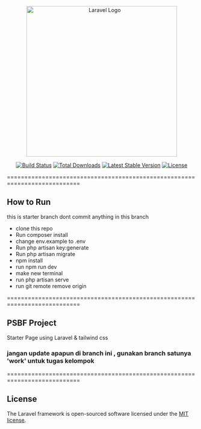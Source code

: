 <p align="center"><a href="https://laravel.com" target="_blank"><img src="https://raw.githubusercontent.com/laravel/art/master/logo-lockup/5%20SVG/2%20CMYK/1%20Full%20Color/laravel-logolockup-cmyk-red.svg" width="400" alt="Laravel Logo"></a></p>

<p align="center">
<a href="https://github.com/laravel/framework/actions"><img src="https://github.com/laravel/framework/workflows/tests/badge.svg" alt="Build Status"></a>
<a href="https://packagist.org/packages/laravel/framework"><img src="https://img.shields.io/packagist/dt/laravel/framework" alt="Total Downloads"></a>
<a href="https://packagist.org/packages/laravel/framework"><img src="https://img.shields.io/packagist/v/laravel/framework" alt="Latest Stable Version"></a>
<a href="https://packagist.org/packages/laravel/framework"><img src="https://img.shields.io/packagist/l/laravel/framework" alt="License"></a>
</p>

===========================================================================
## How to Run

this is starter branch dont commit anything in this branch

- clone this repo
- Run composer install
- change env.example to .env
- Run php artisan key:generate
- Run php artisan migrate
- npm install
- run npm run dev
- make new terminal
- run php artisan serve
- run git remote remove origin 


===========================================================================
## PSBF Project

Starter Page using Laravel & tailwind css

### jangan update apapun di branch ini , gunakan branch satunya 'work' untuk tugas kelompok

===========================================================================
## License

The Laravel framework is open-sourced software licensed under the [MIT license](https://opensource.org/licenses/MIT).
